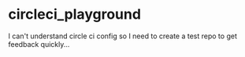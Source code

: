 # circleci_playground
I can't understand circle ci config so I need to create a test repo to get feedback quickly...
